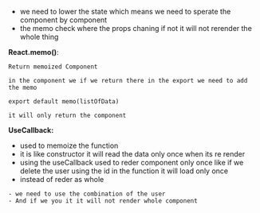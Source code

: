    - we need to lower the state which means we need to sperate the component by component
   - the memo check where the props chaning if not it will not rerender the whole thing

**React.memo()**:
```
Return memoized Component

in the component we if we return there in the export we need to add the memo

export default memo(listOfData)

it will only return the component
```

**UseCallback:**
- used to memoize the function 
- it is like constructor it will read the data only once when its re render
- using the useCallback used to reder component only once like if we delete the user using the id in the function it will load only once
- instead of reder as whole
```
- we need to use the combination of the user
- And if we you it it will not render whole component
```
